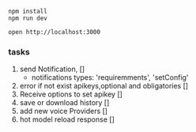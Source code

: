 ```
npm install
npm run dev
```

```
open http://localhost:3000
```
### tasks
1. send Notification, []
    - notifications types: 'requiremments', 'setConfig'
2. error if not exist apikeys,optional and obligatories  []
3. Receive options to set apikey []
4. save or download history []
5. add new voice Providers []
6. hot model reload response []